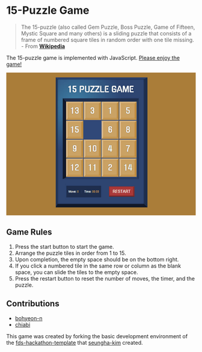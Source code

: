 # 15-Puzzle Game

> The 15-puzzle (also called Gem Puzzle, Boss Puzzle, Game of Fifteen, Mystic Square and many others) is a sliding puzzle that consists of a frame of numbered square tiles in random order with one tile missing. - From **[Wikipedia](https://en.wikipedia.org/wiki/15_puzzle)**

The 15-puzzle game is implemented with JavaScript. [Please enjoy the game!](http://15puzzlegame.netlify.app/)

![15-puzzle game screenshot](./fds-15-puzzle.jpg)

## Game Rules

1. Press the start button to start the game.
2. Arrange the puzzle tiles in order from 1 to 15.
3. Upon completion, the empty space should be on the bottom right.
4. If you click a numbered tile in the same row or column as the blank space, you can slide the tiles to the empty space.
5. Press the restart button to reset the number of moves, the timer, and the puzzle.

## Contributions

- [bohyeon-n](https://github.com/bohyeon-n)
- [chiabi](https://github.com/chiabi)

This game was created by forking the basic development environment of the [fds-hackathon-template](https://github.com/fds9/fds-hackathon-template) that [seungha-kim](https://github.com/seungha-kim) created.
